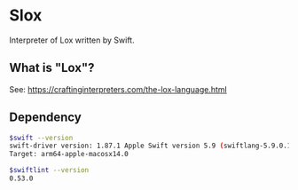 # Slox
Interpreter of Lox written by Swift.

## What is "Lox"?

See: https://craftinginterpreters.com/the-lox-language.html

## Dependency

```sh
$swift --version
swift-driver version: 1.87.1 Apple Swift version 5.9 (swiftlang-5.9.0.128.108 clang-1500.0.40.1)
Target: arm64-apple-macosx14.0

$swiftlint --version
0.53.0
```

